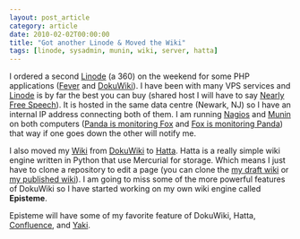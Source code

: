 ```yaml
---
layout: post_article
category: article
date: 2010-02-02T00:00:00
title: "Got another Linode & Moved the Wiki"
tags: [linode, sysadmin, munin, wiki, server, hatta]
---
```


I ordered a second [Linode](http://www.linode.com/?r=489fd5146a3553db67138302f6c6d44a029cf45a "A VPS Provider") (a 360) on the weekend for some PHP applications ([Fever](http://feedafever.com/ "An online feed reader.") and [DokuWiki](http://dokuwiki.org/ "A super simple and powerful wiki engine.")). I have been with many VPS services and [Linode](http://www.linode.com/?r=489fd5146a3553db67138302f6c6d44a029cf45a "A VPS Provider") is by far the best you can buy (shared host I will have to say [Nearly Free Speech](https://www.nearlyfreespeech.net/ "NearlyFreeSpeech.NET Web Hosting")). It is hosted in the same data centre (Newark, NJ) so I have an internal IP address connecting both of them. I am running [Nagios](http://www.nagios.org/) and [Munin](http://munin.sourceforge.net/) on both computers ([Panda is monitoring Fox](http://panda.mylesbraithwaite.com/munin/mylesbraithwaite.com/fox.mylesbraithwaite.com.html) and [Fox is monitoring Panda](http://fox.mylesbraithwaite.com/munin/mylesbraithwaite.com/panda.mylesbraithwaite.com.html)) that way if one goes down the other will notify me.

I also moved my [Wiki](http://wiki.mylesbraithwaite.com/) from [DokuWiki](http://dokuwiki.org/ "A super simple and powerful wiki engine.") to [Hatta](http://hatta.sheep.art.pl/). Hatta is a really simple wiki engine written in Python that use Mercurial for storage. Which means I just have to clone a repository to edit a page (you can clone the [my draft wiki](http://bitbucket.org/myles/wiki-pages/) or [my published wiki](http://wiki.mylesbraithwaite.com/hg/)). I am going to miss some of the more powerful features of DokuWiki so I have started working on my own wiki engine called **Episteme**.

Episteme will have some of my favorite feature of DokuWiki, Hatta, [Confluence](http://www.atlassian.com/software/confluence/), and [Yaki](http://code.google.com/p/yaki/).
